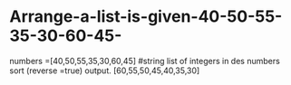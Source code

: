 # Arrange-a-list-is-given-40-50-55-35-30-60-45-
numbers =[40,50,55,35,30,60,45]                     #string list of integers in des numbers sort (reverse =true)                 output.   [60,55,50,45,40,35,30]
